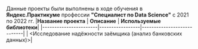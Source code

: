 Данные проекты были выполнены в ходе обучения в **Яндекс.Практикуме** профессии **"Специалист по Data Science"** c 2021 по 2022 гг.
|**Название проекта**   | **Описание**    | **Используемые библиотеки**|
|-----------------------|-----------------|----------------------------|
| <Исследование надёжности заёмщика (анализ банковских данных)>|
